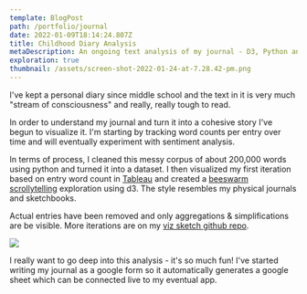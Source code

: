 ```yaml
---
template: BlogPost
path: /portfolio/journal
date: 2022-01-09T18:14:24.807Z
title: Childhood Diary Analysis
metaDescription: An ongoing text analysis of my journal - D3, Python and Tableau
exploration: true
thumbnail: /assets/screen-shot-2022-01-24-at-7.28.42-pm.png
---
```

I've kept a personal diary since middle school and the text in it is very much "stream of consciousness" and really, really tough to read. 

In order to understand my journal and turn it into a cohesive story I've begun to visualize it. I'm starting by tracking word counts per entry over time and will eventually experiment with sentiment analysis.

In terms of process, I cleaned this messy corpus of about 200,000 words using python and turned it into a dataset. I then visualized my first iteration based on entry word count in [Tableau](https://public.tableau.com/app/profile/rye.zupancis/viz/ChildhoodJournalAnalysis/Overview?publish=yes) and created a [](https://ryezzz.github.io/visualization-sketches/childhood-diary-swarm-scroll/)[beeswarm scrollytelling](https://ryezzz.github.io/visualization-sketches/childhood-diary-swarm-scroll-drawing/) exploration using d3. The style resembles my physical journals and sketchbooks.

Actual entries have been removed and only aggregations & simplifications are be visible. More iterations are on my [viz sketch github repo](https://github.com/ryezzz/visualization-sketches).

![](/assets/screen-shot-2021-11-13-at-10.03.03-am.png)

I really want to go deep into this analysis - it's so much fun! I've started writing my journal as a google form so it automatically generates a google sheet which can be connected live to my eventual app.